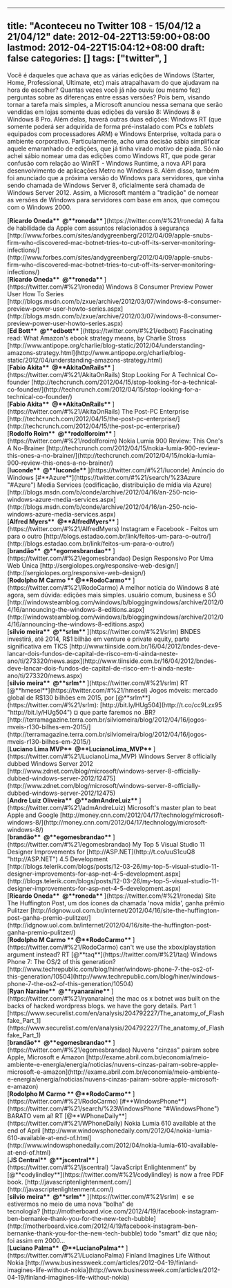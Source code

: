 
---
title: "Aconteceu no Twitter 108 - 15/04/12 a 21/04/12"
date: 2012-04-22T13:59:00+08:00
lastmod: 2012-04-22T15:04:12+08:00
draft: false
categories: []
tags: ["twitter", ]
---


Você é daqueles que achava que as várias edições de Windows (Starter, Home, Professional, Ultimate, etc) mais atrapalhavam do que ajudavam na hora de escolher? Quantas vezes você já não ouviu (ou mesmo fez) perguntas sobre as diferenças entre essas versões? Pois bem, visando tornar a tarefa mais simples, a Microsoft anunciou nessa semana que serão vendidas em lojas somente duas edições da versão 8: Windows 8 e Windows 8 Pro. Além delas, haverá outras duas edições: Windows RT (que somente poderá ser adquirida de forma pré-instalado com PCs e *tablets* equipados com processadores ARM) e Windows Enterprise, voltada para o ambiente corporativo. Particularmente, acho uma decisão sábia simplificar aquele emaranhado de edições, que já tinha virado motivo de piada. Só não achei sábio nomear uma das edições como Windows RT, que pode gerar confusão com relação ao WinRT - Windows Runtime, a nova API para desenvolvimento de aplicações Metro no Windows 8. Além disso, também foi anunciado que a próxima versão do Windows para servidores, que vinha sendo chamada de Windows Server 8, oficialmente será chamada de Windows Server 2012. Assim, a Microsoft mantém a "tradição" de nomear as versões de Windows para servidores com base em anos, que começou com o Windows 2000.


<div class="stream-item-header">[<strong class="fullname js-action-profile-name show-popup-with-id">Ricardo Oneda** <span>‏</span> <span class="username js-action-profile-name">@**roneda**</span> </strong>](https://twitter.com/#%21/roneda) A falta de habilidade da Apple com assuntos relacionados à segurança   
[http://www.forbes.com/sites/andygreenberg/2012/04/09/apple-snubs-firm-who-discovered-mac-botnet-tries-to-cut-off-its-server-monitoring-infections/](http://www.forbes.com/sites/andygreenberg/2012/04/09/apple-snubs-firm-who-discovered-mac-botnet-tries-to-cut-off-its-server-monitoring-infections/)  


<div class="stream-item-header">[<strong class="fullname js-action-profile-name show-popup-with-id">Ricardo Oneda** <span>‏</span> <span class="username js-action-profile-name">@**roneda**</span> </strong>](https://twitter.com/#%21/roneda) Windows 8 Consumer Preview Power User How To Series  [http://blogs.msdn.com/b/zxue/archive/2012/03/07/windows-8-consumer-preview-power-user-howto-series.aspx](http://blogs.msdn.com/b/zxue/archive/2012/03/07/windows-8-consumer-preview-power-user-howto-series.aspx)  


<div class="stream-item-header">[<strong class="fullname js-action-profile-name show-popup-with-id">Ed Bott** <span>‏</span> <span class="username js-action-profile-name">@**edbott**</span> </strong>](https://twitter.com/#%21/edbott) Fascinating read: What Amazon's ebook strategy means, by Charlie Stross [http://www.antipope.org/charlie/blog-static/2012/04/understanding-amazons-strategy.html](http://www.antipope.org/charlie/blog-static/2012/04/understanding-amazons-strategy.html)  


<div class="stream-item-header">[<strong class="fullname js-action-profile-name show-popup-with-id">Fabio Akita** <span>‏</span> <span class="username js-action-profile-name">@**AkitaOnRails**</span> </strong>](https://twitter.com/#%21/AkitaOnRails) Stop Looking For A Technical Co-founder [http://techcrunch.com/2012/04/15/stop-looking-for-a-technical-co-founder/](http://techcrunch.com/2012/04/15/stop-looking-for-a-technical-co-founder/)  


<div class="stream-item-header">[<strong class="fullname js-action-profile-name show-popup-with-id">Fabio Akita** <span>‏</span> <span class="username js-action-profile-name">@**AkitaOnRails**</span> </strong>](https://twitter.com/#%21/AkitaOnRails) The Post-PC Enterprise [http://techcrunch.com/2012/04/15/the-post-pc-enterprise/](http://techcrunch.com/2012/04/15/the-post-pc-enterprise/)  


<div class="stream-item-header">[<strong class="fullname js-action-profile-name show-popup-with-id">Rodolfo Roim** <span>‏</span> <span class="username js-action-profile-name">@**rodolforoim**</span> </strong>](https://twitter.com/#%21/rodolforoim) Nokia Lumia 900 Review: This One's A No-Brainer [http://techcrunch.com/2012/04/15/nokia-lumia-900-review-this-ones-a-no-brainer/](http://techcrunch.com/2012/04/15/nokia-lumia-900-review-this-ones-a-no-brainer/)  


<div class="stream-item-header">[<strong class="fullname js-action-profile-name show-popup-with-id">luconde** <span>‏</span> <span class="username js-action-profile-name">@**luconde**</span> </strong>](https://twitter.com/#%21/luconde) Anúncio do Windows [#**Azure**](https://twitter.com/#%21/search/%23Azure "#Azure") Media Services (codificação, distribuição de mídia via Azure) [http://blogs.msdn.com/b/conde/archive/2012/04/16/an-250-ncio-windows-azure-media-services.aspx](http://blogs.msdn.com/b/conde/archive/2012/04/16/an-250-ncio-windows-azure-media-services.aspx)  


<div class="stream-item-header">[<strong class="fullname js-action-profile-name show-popup-with-id">Alfred Myers** <span>‏</span> <span class="username js-action-profile-name">@**AlfredMyers**</span> </strong>](https://twitter.com/#%21/AlfredMyers) Instagram e Facebook - Feitos um para o outro [http://blogs.estadao.com.br/link/feitos-um-para-o-outro/](http://blogs.estadao.com.br/link/feitos-um-para-o-outro/)  


<div class="stream-item-header">[<strong class="fullname js-action-profile-name show-popup-with-id">brandão** <span>‏</span> <span class="username js-action-profile-name">@**egomesbrandao**</span> </strong>](https://twitter.com/#%21/egomesbrandao) Design Responsivo Por Uma Web Única [http://sergiolopes.org/responsive-web-design/](http://sergiolopes.org/responsive-web-design/)  


<div class="stream-item-header">[<strong class="fullname js-action-profile-name show-popup-with-id">Rodolpho M Carmo **<span>‏</span> <span class="username js-action-profile-name">@**RodoCarmo**</span> </strong>](https://twitter.com/#%21/RodoCarmo) A melhor notícia do Windows 8 até agora, sem dúvida: edições mais simples. usuário comum, business e SÓ   
[http://windowsteamblog.com/windows/b/bloggingwindows/archive/2012/04/16/announcing-the-windows-8-editions.aspx](http://windowsteamblog.com/windows/b/bloggingwindows/archive/2012/04/16/announcing-the-windows-8-editions.aspx)  


<div class="stream-item-header">[<strong class="fullname js-action-profile-name show-popup-with-id">silvio meira** <span>‏</span> <span class="username js-action-profile-name">@**srlm**</span> </strong>](https://twitter.com/#%21/srlm) BNDES investirá, até 2014, R$1 bilhão em venture e private equity, parte significativa em TICS   
[http://www.tiinside.com.br/16/04/2012/bndes-deve-lancar-dois-fundos-de-capital-de-risco-em-ti-ainda-neste-ano/ti/273320/news.aspx](http://www.tiinside.com.br/16/04/2012/bndes-deve-lancar-dois-fundos-de-capital-de-risco-em-ti-ainda-neste-ano/ti/273320/news.aspx)  


<div class="stream-item-header">[<strong class="fullname js-action-profile-name show-popup-with-id">silvio meira** <span>‏</span> <span class="username js-action-profile-name">@**srlm**</span> </strong>](https://twitter.com/#%21/srlm) RT [@**hmesel**](https://twitter.com/#%21/hmesel) Jogos móveis: mercado global de R$130 bilhões em 2015, por [@**srlm**](https://twitter.com/#%21/srlm): [http://bit.ly/HUg504](http://t.co/cc9Lzx95 "http://bit.ly/HUg504") ¤ que parte faremos no .BR?   
[http://terramagazine.terra.com.br/silviomeira/blog/2012/04/16/jogos-mveis-r130-bilhes-em-2015/](http://terramagazine.terra.com.br/silviomeira/blog/2012/04/16/jogos-mveis-r130-bilhes-em-2015/)  


<div class="stream-item-header">[<strong class="fullname js-action-profile-name show-popup-with-id">Luciano Lima MVP** <span>‏</span> <span class="username js-action-profile-name">@**LucianoLima_MVP**</span> </strong>](https://twitter.com/#%21/LucianoLima_MVP) Windows Server 8 officially dubbed Windows Server 2012 [http://www.zdnet.com/blog/microsoft/windows-server-8-officially-dubbed-windows-server-2012/12475](http://www.zdnet.com/blog/microsoft/windows-server-8-officially-dubbed-windows-server-2012/12475)  


<div class="stream-item-header">[<strong class="fullname js-action-profile-name show-popup-with-id">Andre Luiz Oliveira** <span>‏</span> <span class="username js-action-profile-name">@**admAndreLuiz**</span> </strong>](https://twitter.com/#%21/admAndreLuiz) Microsoft's master plan to beat Apple and Google [http://money.cnn.com/2012/04/17/technology/microsoft-windows-8/](http://money.cnn.com/2012/04/17/technology/microsoft-windows-8/)  


<div class="stream-item-header">[<strong class="fullname js-action-profile-name show-popup-with-id">brandão** <span>‏</span> <span class="username js-action-profile-name">@**egomesbrandao**</span> </strong>](https://twitter.com/#%21/egomesbrandao) My Top 5 Visual Studio 11 Designer Improvements for [http://ASP.NET](http://t.co/uuS1cuQ8 "http://ASP.NET") 4.5 Development   
[http://blogs.telerik.com/blogs/posts/12-03-26/my-top-5-visual-studio-11-designer-improvements-for-asp-net-4-5-development.aspx](http://blogs.telerik.com/blogs/posts/12-03-26/my-top-5-visual-studio-11-designer-improvements-for-asp-net-4-5-development.aspx)  


<div class="stream-item-header">[<strong class="fullname js-action-profile-name show-popup-with-id">Ricardo Oneda** <span>‏</span> <span class="username js-action-profile-name">@**roneda**</span> </strong>](https://twitter.com/#%21/roneda) Site The Huffington Post, um dos ícones da chamada 'nova mídia', ganha prêmio Pulitzer [http://idgnow.uol.com.br/internet/2012/04/16/site-the-huffington-post-ganha-premio-pulitzer/](http://idgnow.uol.com.br/internet/2012/04/16/site-the-huffington-post-ganha-premio-pulitzer/)  


<div class="stream-item-header">[<strong class="fullname js-action-profile-name show-popup-with-id">Rodolpho M Carmo **<span>‏</span> <span class="username js-action-profile-name">@**RodoCarmo**</span> </strong>](https://twitter.com/#%21/RodoCarmo) can't we use the xbox/playstation argument instead? RT [@**taq**](https://twitter.com/#%21/taq) Windows Phone 7: The OS/2 of this generation?   
[http://www.techrepublic.com/blog/hiner/windows-phone-7-the-os2-of-this-generation/10504](http://www.techrepublic.com/blog/hiner/windows-phone-7-the-os2-of-this-generation/10504)  


<div class="stream-item-header">[<strong class="fullname js-action-profile-name show-popup-with-id">Ryan Naraine** <span>‏</span> <span class="username js-action-profile-name">@**ryanaraine**</span> </strong>](https://twitter.com/#%21/ryanaraine) the mac os x botnet was built on the backs of hacked wordpress blogs. we have the gory details. Part 1   
[https://www.securelist.com/en/analysis/204792227/The_anatomy_of_Flashfake_Part_1](https://www.securelist.com/en/analysis/204792227/The_anatomy_of_Flashfake_Part_1)  


<div class="stream-item-header">[<strong class="fullname js-action-profile-name show-popup-with-id">brandão** <span>‏</span> <span class="username js-action-profile-name">@**egomesbrandao**</span> </strong>](https://twitter.com/#%21/egomesbrandao) Nuvens "cinzas" pairam sobre Apple, Microsoft e Amazon [http://exame.abril.com.br/economia/meio-ambiente-e-energia/energia/noticias/nuvens-cinzas-pairam-sobre-apple-microsoft-e-amazon](http://exame.abril.com.br/economia/meio-ambiente-e-energia/energia/noticias/nuvens-cinzas-pairam-sobre-apple-microsoft-e-amazon)  


<div class="stream-item-header">[<strong class="fullname js-action-profile-name show-popup-with-id">Rodolpho M Carmo **<span>‏</span> <span class="username js-action-profile-name">@**RodoCarmo**</span> </strong>](https://twitter.com/#%21/RodoCarmo) [#**WindowsPhone**](https://twitter.com/#%21/search/%23WindowsPhone "#WindowsPhone") BARATO vem aí! RT [@**WPhoneDaily**](https://twitter.com/#%21/WPhoneDaily) Nokia Lumia 610 available at the end of April   
[http://www.windowsphonedaily.com/2012/04/nokia-lumia-610-available-at-end-of.html](http://www.windowsphonedaily.com/2012/04/nokia-lumia-610-available-at-end-of.html)  


<div class="stream-item-header">[<strong class="fullname js-action-profile-name show-popup-with-id">JS Central** <span>‏</span> <span class="username js-action-profile-name">@**jscentral**</span> </strong>](https://twitter.com/#%21/jscentral) “JavaScript Enlightenment” by [@**codylindley**](https://twitter.com/#%21/codylindley) is now a free PDF book. [http://javascriptenlightenment.com/](http://javascriptenlightenment.com/)  


<div class="stream-item-header">[<strong class="fullname js-action-profile-name show-popup-with-id">silvio meira** <span>‏</span> <span class="username js-action-profile-name">@**srlm**</span> </strong>](https://twitter.com/#%21/srlm)  e se estivermos no meio de uma nova "bolha" de tecnologia? [http://motherboard.vice.com/2012/4/19/facebook-instagram-ben-bernanke-thank-you-for-the-new-tech-bubble](http://motherboard.vice.com/2012/4/19/facebook-instagram-ben-bernanke-thank-you-for-the-new-tech-bubble) todo "smart" diz que não; foi assim em 2000...  


<div class="stream-item-header">[<strong class="fullname js-action-profile-name show-popup-with-id">Luciano Palma** <span>‏</span> <span class="username js-action-profile-name">@**LucianoPalma**</span> </strong>](https://twitter.com/#%21/LucianoPalma) Finland Imagines Life Without Nokia [http://www.businessweek.com/articles/2012-04-19/finland-imagines-life-without-nokia](http://www.businessweek.com/articles/2012-04-19/finland-imagines-life-without-nokia)  

</div>
</div>
</div>
</div>
</div>
</div>
</div>
</div>
</div>
</div>
</div>
</div>
</div>
</div>
</div>
</div>
</div>
</div>
</div>
</div>
</div>
</div>
</div>

